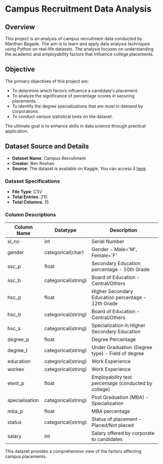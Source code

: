 # Campus Recruitment Data Analysis

## Overview
This project is an analysis of campus recruitment data conducted by Manthan Bagade. The aim is to learn and apply data analysis techniques using Python on real-life datasets. The analysis focuses on understanding the academic and employability factors that influence college placements.

## Objective
The primary objectives of this project are:
- To determine which factors influence a candidate's placement.
- To analyze the significance of percentage scores in securing placements.
- To identify the degree specializations that are most in demand by corporations.
- To conduct various statistical tests on the dataset.

The ultimate goal is to enhance skills in data science through practical application.

## Dataset Source and Details
- **Dataset Name**: Campus Recruitment
- **Creator**: Ben Roshan
- **Source**: The dataset is available on Kaggle. You can access it [here](https://www.kaggle.com/datasets/benroshan/factors-affecting-campus-placement/).

### Dataset Specifications
- **File Type**: CSV
- **Total Entries**: 215
- **Total Columns**: 15

### Column Descriptions
| Column Name | Datatype | Description |
|-------------|----------|-------------|
| sl_no       | int      | Serial Number |
| gender      | categorical(char) | Gender - Male='M', Female='F' |
| ssc_p      | float    | Secondary Education percentage - 10th Grade |
| ssc_b      | categorical(string) | Board of Education - Central/Others |
| hsc_p      | float    | Higher Secondary Education percentage - 12th Grade |
| hsc_b      | categorical(string) | Board of Education - Central/Others |
| hsc_s      | categorical(string) | Specialization in Higher Secondary Education |
| degree_p    | float    | Degree Percentage |
| degree_t    | categorical(string) | Under Graduation (Degree type) - Field of degree |
| education   | categorical(string) | Work Experience |
| workex      | categorical(string) | Work Experience |
| etest_p     | float    | Employability test percentage (conducted by college) |
| specialisation | categorical(string) | Post Graduation (MBA) - Specialization |
| mba_p       | float    | MBA percentage |
| status      | categorical(string) | Status of placement - Placed/Not placed |
| salary      | int      | Salary offered by corporate to candidates |

This dataset provides a comprehensive view of the factors affecting campus placements.
